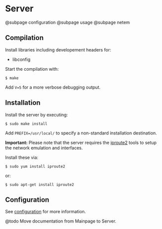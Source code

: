 # Server

@subpage configuration
@subpage usage
@subpage netem

## Compilation

Install libraries including developement headers for:

 - libconfig

Start the compilation with:

	$ make

Add `V=5` for a more verbose debugging output.

## Installation

Install the server by executing:

	$ sudo make install

Add `PREFIX=/usr/local/` to specify a non-standard installation destination.

**Important:** Please note that the server requires the
[iproute2](http://www.linuxfoundation.org/collaborate/workgroups/networking/iproute2)
tools to setup the network emulation and interfaces.

Install these via:

	$ sudo yum install iproute2
or:

	$ sudo apt-get install iproute2

## Configuration

See [configuration](Configuration.md) for more information.

@todo Move documentation from Mainpage to Server.

